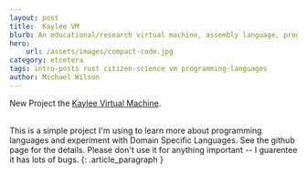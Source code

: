 ```yaml
---
layout: post
title:  Kaylee VM
blurb: An educational/research virtual machine, assembly language, programming language, and compiler.
hero:
    url: /assets/images/compact-code.jpg
category: etcetera
tags: intro-posts rust citizen-science vm programming-languages
author: Michael Wilson
---
```

New Project the [Kaylee Virtual Machine](https://github.com/electricjones/kaylee).
<br /><br />

This is a simple project I'm using to learn more about programming languages and experiment with Domain Specific Languages.
See the github page for the details. Please don't use it for anything important -- I guarentee it has lots of bugs.
{: .article_paragraph }
